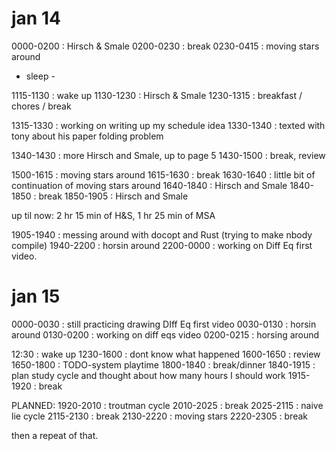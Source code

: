# jan 14
0000-0200 : Hirsch & Smale
0200-0230 : break
0230-0415 : moving stars around

- sleep -

1115-1130 : wake up
1130-1230 : Hirsch & Smale
1230-1315 : breakfast / chores / break

1315-1330 : working on writing up my schedule idea
1330-1340 : texted with tony about his paper folding problem

1340-1430 : more Hirsch and Smale, up to page 5
1430-1500 : break, review

1500-1615 : moving stars around
1615-1630 : break
1630-1640 : little bit of continuation of moving stars around
1640-1840 : Hirsch and Smale
1840-1850 : break
1850-1905 : Hirsch and Smale


up til now: 2 hr 15 min of H&S, 1 hr 25 min of MSA


1905-1940 : messing around with docopt and Rust (trying to make nbody compile)
1940-2200 : horsin around
2200-0000 : working on Diff Eq first video.


# jan 15
0000-0030 : still practicing drawing DIff Eq first video
0030-0130 : horsin around
0130-0200 : working on diff eqs video
0200-0215 : horsing around



12:30     : wake up
1230-1600 : dont know what happened
1600-1650 : review
1650-1800 : TODO-system playtime
1800-1840 : break/dinner
1840-1915 : plan study cycle and thought about how many hours I should work
1915-1920 : break

PLANNED:
1920-2010 : troutman cycle
2010-2025 : break
2025-2115 : naive lie cycle
2115-2130 : break
2130-2220 : moving stars
2220-2305 : break

then a repeat of that.
